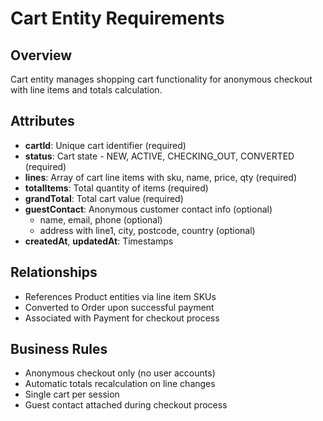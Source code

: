 # Cart Entity Requirements

## Overview
Cart entity manages shopping cart functionality for anonymous checkout with line items and totals calculation.

## Attributes
- **cartId**: Unique cart identifier (required)
- **status**: Cart state - NEW, ACTIVE, CHECKING_OUT, CONVERTED (required)
- **lines**: Array of cart line items with sku, name, price, qty (required)
- **totalItems**: Total quantity of items (required)
- **grandTotal**: Total cart value (required)
- **guestContact**: Anonymous customer contact info (optional)
  - name, email, phone (optional)
  - address with line1, city, postcode, country (optional)
- **createdAt**, **updatedAt**: Timestamps

## Relationships
- References Product entities via line item SKUs
- Converted to Order upon successful payment
- Associated with Payment for checkout process

## Business Rules
- Anonymous checkout only (no user accounts)
- Automatic totals recalculation on line changes
- Single cart per session
- Guest contact attached during checkout process
